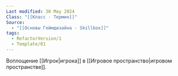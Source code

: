 ```yaml
---
Last modified: 30 May 2024
Class: "[[Класс - Термин]]"
Source:
  - "[[Основы Геймдизайна - Skillbox]]"
tags:
  - RefactorVersion/1
  - Template/01
---
```

Воплощение [[Игрок|игрока]] в [[Игровое пространство|игровом пространстве]].

